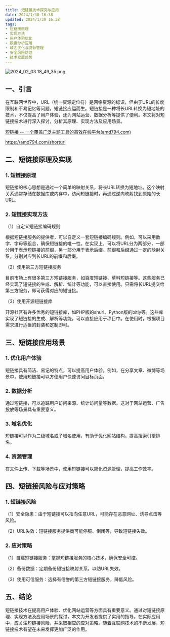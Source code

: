 ```yaml
---
title: 短链接技术探究与应用
date: 2024/1/30 16:38
updated: 2024/1/30 16:38
tags:
- 短链接原理
- 实现方法
- 用户体验优化
- 数据分析应用
- 域名优化与资源管理
- 安全风险防范
- 技术发展趋势
---
```


<img src="https://static.cmdragon.cn/blog/images/2024_02_03 18_49_35.png@blog" title="2024_02_03 18_49_35.png" alt="2024_02_03 18_49_35.png"/>

## 一、引言

在互联网世界中，URL（统一资源定位符）是网络资源的标识，但由于URL的长度限制和不易记忆等问题，短链接应运而生。短链接是一种将长URL转换为短地址的技术，不仅提高了用户体验，还为网站运营、数据分析等提供了便利。本文将对短链接技术进行深入探讨，分析其原理、实现方法及应用场景。

[短链接 -- 一个覆盖广泛主题工具的高效在线平台(amd794.com)](https://amd794.com/shorturl)

https://amd794.com/shorturl

## 二、短链接原理及实现

### 1. 短链接原理

短链接的核心思想是通过一个简单的映射关系，将长URL转换为短地址。这个映射关系通常存储在数据库或内存中，访问短链接时，再通过逆向映射找到原始的长URL。

### 2. 短链接实现方法

（1）自定义短链接编码规则

根据短链接服务的提供者，可以自定义一套短链接编码规则。例如，可以采用数字、字母等组合，确保短链接的唯一性。在实现上，可以将URL分为两部分，一部分用于表示短链接的前缀，另一部分用于表示后缀。前缀和后缀通过一定的映射关系，分别对应到长URL的前缀和后缀。

（2）使用第三方短链接服务

目前市场上有很多第三方短链接服务，如百度短链接、草料短链接等。这些服务已经实现了短链接的生成、解析、统计等功能，可以直接使用。只需将长URL提交给第三方服务，即可获得对应的短链接。

（3）使用开源短链接库

开源社区有许多优秀的短链接库，如PHP版的shurl、Python版的bitly等。这些库实现了短链接的生成、解析等功能，可以直接应用于项目中。在使用时，根据项目需求进行适当的封装和定制即可。

## 三、短链接应用场景

### 1. 优化用户体验

短链接具有简洁、易记的特点，可以提高用户体验。例如，在分享文章、微博等场景中，使用短链接可以方便用户快速访问目标页面。

### 2. 数据分析

通过短链接，可以追踪用户访问来源、统计访问量等数据。这对于网站运营、广告投放等场景具有重要意义。

### 3. 域名优化

短链接可以作为二级域名或子域名使用，有助于优化网站结构，提高搜索引擎排名。

### 4. 资源管理

在文件上传、下载等场景中，使用短链接可以简化资源管理，提高工作效率。

## 四、短链接风险与应对策略

### 1. 短链接风险

（1）安全隐患：由于短链接可以指向任意URL，可能存在恶意网址、诱导点击等风险。

（2）URL失效：短链接服务提供商可能停服、倒闭等，导致短链接失效。

### 2. 应对策略

（1）自建短链接服务：掌握短链接服务的核心技术，确保安全可控。

（2）备份数据：定期备份短链接映射关系，以防URL失效。

（3）使用可信服务：选择有信誉的第三方短链接服务，降低风险。

## 五、结论

短链接技术在提高用户体验、优化网站运营等方面具有重要意义。通过对短链接原理、实现方法及应用场景的探讨，本文为开发者提供了实用的指导。在实际应用中，应关注短链接风险，并采取相应的应对策略。随着互联网技术的不断发展，短链接技术有望在未来发挥更加广泛的作用。
